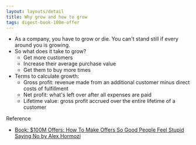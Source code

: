 ```yaml
---
layout: layouts/detail
title: Why grow and how to grow
tags: digest-book-100m-offer
---
```

- As a company, you have to grow or die. You can't stand still if every around you is growing.
- So what does it take to grow?
  - Get more customers
  - Increase their average purchase value
  - Get them to buy more times
- Terms to calculate growth:
  - Gross profit: revenue made from an additional customer minus direct costs of fulfillment
  - Net profit: what's left over after all expenses are paid
  - Lifetime value: gross profit accrued over the entire lifetime of a customer

Reference
- [Book: $100M Offers: How To Make Offers So Good People Feel Stupid Saying No by Alex Hormozi](https://www.amazon.com/100M-Offers-People-Stupid-Saying-ebook/dp/B099QVG1H8)